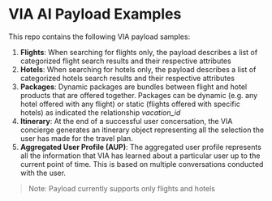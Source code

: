 # VIA AI Payload Examples


This repo contains the following VIA payload samples:

1. **Flights**: When searching for flights only, the payload describes a list of categorized flight search results and their respective attributes
2. **Hotels**: When searching for hotels only, the payload describes a list of categorized hotels search results and their respective attributes
3. **Packages**: Dynamic packages are bundles between flight and hotel products that are offered together. Packages can be dynamic (e.g. any hotel offered with any flight) or static (flights offered with specific hotels) as indicated the relationship _vacation_id_
4. **Itinerary**: At the end of a successful user concersation, the VIA concierge generates an itinerary object representing all the selection the user has made for the travel plan. 
5. **Aggregated User Profile (AUP)**: The aggregated user profile represents all the information that VIA has learned about a particular user up to the current point of time. This is based on multiple conversations conducted with the user.  

> Note: Payload currently supports only flights and hotels
